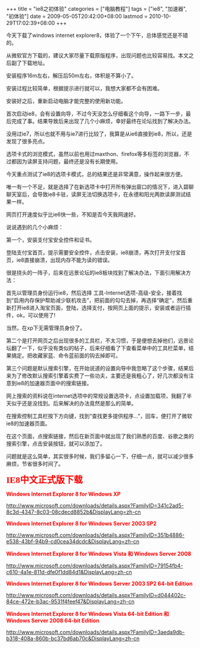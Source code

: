 +++
title = "ie8之初体验"
categories = ["电脑教程"]
tags = ["ie8", "加速器", "初体验"]
date = 2009-05-05T20:42:00+08:00
lastmod = 2010-10-29T17:02:39+08:00
+++



今天下载了windows internet explorer8，体验了一个下午，总体感觉还是不错的。

从微软官方下载的，建议大家尽量下载原版程序，出现问题也比较容易找。本文之后副了下载地址。


安装程序16m左右，解压后50m左右，体积是不算小了。

安装过程比较简单，根据提示进行就可以，我想大家都不会有困难。

安装好之后，重新启动电脑才能完整的使用新功能。

首次启动ie8，会有设置向导，不过今天没怎么仔细看这个向导，一路下一步，最后完成了事。结果导致后来出现了几个小麻烦，幸好最终在论坛找到了解决办法。

没用过ie7，所以也就不用与ie7进行比较了，我算是从ie6直接到ie8，所以，还是发现了很多亮点。

选项卡式的浏览模式，虽然以前也用过maxthon、firefox等多标签的浏览器，不过都因为读屏支持问题，最终还是没有长期使用。

今天重点测试了ie8的选项卡模式，总的结果还是非常满意，操作起来很方便。

唯一有一个不足，就是选择了在新选项卡中打开所有弹出窗口的情况下，进入碧聊聊天室后，会导致ie8卡驻，读屏无法切换选项卡，在永德和阳光两款读屏测试结果一样。

网页打开速度似乎比ie6快一些，不知是否今天我网速好。

说说遇到的几个小麻烦：

第一个，安装支付宝安全控件和证书。

登陆支付宝首页，提示需要安全控件，点击安装，ie8崩溃，再次打开支付宝首页，ie8直接崩溃，出现内存不能为读的错误。

很是挠头的一阵子，后来在远景论坛的ie8板块找到了解决办法，下面引用解决方法：

<div class="quote"><div class="quote-title"></div><div class="quote-content">首先以管理员身份运行ie8，然后选择 工具-Internet选项-高级-安全，接着找到“启用内存保护帮助减少联机攻击”，把前面的勾勾去掉，再选择“确定”，然后重新打开ie8进入淘宝页面，登陆，选择支付，按网页上面的提示，安装或者运行插件，ok，可以使用了!</div></div>

当然，在xp下无需管理员身份了。

第二个是打开网页之后出现很多的工具栏，不太习惯，于是便想去掉他们，远景论坛翻了一下，似乎没有类似的帖子，后来仔细看了下查看菜单中的工具栏菜单，结果搞定。把收藏家蓝、命令蓝前面的钩去掉即可。

第三个问题是默认搜索引擎，在开始说道的设置向导中我忽略了这个步骤，结果后来为了修改默认搜索引擎着实费了一些功夫，主要还是我粗心了，好几次都没有注意到ie8的加速器页面中的搜索链接。

网上搜索的资料说在internet选项中的常规设置选项卡，点设置加载项，我翻了半天似乎还是没找到。后来解决的办法竟然是那么的简单。

在搜索控制工具栏按下方向键，找到“查找更多提供程序...”，回车，便打开了微软ie8的加速器页面。

在这个页面，点搜索链接，然后在新页面中就出现了我们熟悉的百度、谷歌之类的搜索引擎，点击安装按钮，就可以添加了。

问题就是这么简单，其实很多时候，我们多留心一下，仔细一点，就可以减少很多麻烦，节省很多时间了。



<b><span style="font-family: 微软雅黑;"><span style="font-size: 24px;"><span style="color: red;">IE8中文正式版下载</span></span></span></b>

<span style="font-size: 14px;"><span style="color: red;"><b>Windows Internet Explorer 8 for Windows XP</b></span></span>

<a href="http://www.microsoft.com/downloads/details.aspx?FamilyID=341c2ad5-8c3d-4347-8c03-08cdecd8852b&DisplayLang=zh-cn" target="_blank">http://www.microsoft.com/downloads/details.aspx?FamilyID=341c2ad5-8c3d-4347-8c03-08cdecd8852b&DisplayLang=zh-cn</a>

<b><span style="font-size: 14px;"><span style="color: red;">Windows Internet Explorer 8 for Windows Server 2003 SP2</span></span></b>

<a href="http://www.microsoft.com/downloads/details.aspx?FamilyID=351b4886-e538-43bf-94b9-cd0cea34dcdc&DisplayLang=zh-cn" target="_blank">http://www.microsoft.com/downloads/details.aspx?FamilyID=351b4886-e538-43bf-94b9-cd0cea34dcdc&DisplayLang=zh-cn</a>

<b><span style="font-size: 14px;"><span style="color: red;">Windows Internet Explorer 8 for Windows Vista 和 Windows Server 2008</span></span></b>

<a href="http://www.microsoft.com/downloads/details.aspx?FamilyID=79154fb4-c610-4a1e-811d-dfe0f1dd84d1&DisplayLang=zh-cn" target="_blank">http://www.microsoft.com/downloads/details.aspx?FamilyID=79154fb4-c610-4a1e-811d-dfe0f1dd84d1&DisplayLang=zh-cn</a>

<b><span style="font-size: 14px;"><span style="color: red;">Windows Internet Explorer 8 for Windows Server 2003 SP2 64-bit Edition</span></span></b>

<a href="http://www.microsoft.com/downloads/details.aspx?FamilyID=d044402c-84ce-472e-b3ac-9531f4feef47&DisplayLang=zh-cn" target="_blank">http://www.microsoft.com/downloads/details.aspx?FamilyID=d044402c-84ce-472e-b3ac-9531f4feef47&DisplayLang=zh-cn</a>

<b><span style="font-size: 14px;"><span style="color: red;">Windows Internet Explorer 8 for Windows Vista 64-bit Edition 和 Windows Server 2008 64-bit Edition</span></span></b>

<a href="http://www.microsoft.com/downloads/details.aspx?FamilyID=3aeda9db-b318-408a-860b-bc37bd6ab70c&DisplayLang=zh-cn" target="_blank">http://www.microsoft.com/downloads/details.aspx?FamilyID=3aeda9db-b318-408a-860b-bc37bd6ab70c&DisplayLang=zh-cn</a>

